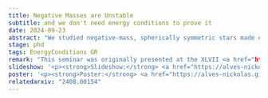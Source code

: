 ```yaml
---
title: Negative Masses are Unstable
subtitle: and we don't need energy conditions to prove it
date: 2024-09-23
abstract: "We studied negative-mass, spherically symmetric stars made of ideal barotropic fluids. After considering linear perturbations away from staticity, we learned that all such models are unstable. Thus, we found a completely classical explanation for the absence of negative masses. While all previous positive mass theorems assume microscopic positivity of mass in some sense, ours does not."
stage: phd
tags: EnergyConditions GR
remark: "This seminar was originally presented at the XLVII <a href="http://professores.ift.unesp.br/congressoPauloLealFerreira/" target="_blank">Congresso Paulo Leal Ferreira de Física</a>, while the poster was originally presented at the <a href='https://www.ictp-saifr.org/wqag2024/' target='_blank'>Witnessing Quantum Aspects of Gravity in a Lab</a> conference."
slideshow: '<p><strong>Slideshow:</strong> <a href="https://alves-nickolas.github.io/abs/2408.00154/slideshow.pdf" target="_blank">available here</a></p>'
poster: '<p><strong>Poster:</strong> <a href="https://alves-nickolas.github.io/abs/2408.00154/poster.pdf" target="_blank">available here</a> (<a href="https://doi.org/10.6084/m9.figshare.27040432" target="_blank">also on Figshare</a>)</p>'
relatedarxiv: "2408.00154"
---
```

